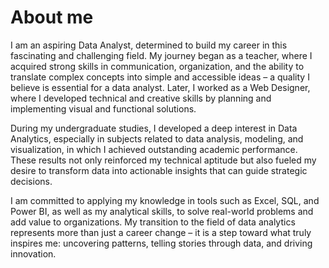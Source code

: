 # About me

I am an aspiring Data Analyst, determined to build my career in this fascinating and challenging field. My journey began as a teacher, where I acquired strong skills in communication, organization, and the ability to translate complex concepts into simple and accessible ideas – a quality I believe is essential for a data analyst. Later, I worked as a Web Designer, where I developed technical and creative skills by planning and implementing visual and functional solutions.

During my undergraduate studies, I developed a deep interest in Data Analytics, especially in subjects related to data analysis, modeling, and visualization, in which I achieved outstanding academic performance. These results not only reinforced my technical aptitude but also fueled my desire to transform data into actionable insights that can guide strategic decisions.

I am committed to applying my knowledge in tools such as Excel, SQL, and Power BI, as well as my analytical skills, to solve real-world problems and add value to organizations. My transition to the field of data analytics represents more than just a career change – it is a step toward what truly inspires me: uncovering patterns, telling stories through data, and driving innovation.
